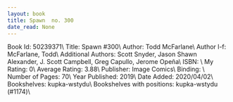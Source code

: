 ```yaml
---
layout: book
title: Spawn  no. 300
date_read: None
---
```


Book Id: 50239371\ 
Title: Spawn #300\ 
Author: Todd McFarlane\ 
Author l-f: McFarlane, Todd\ 
Additional Authors: Scott Snyder, Jason Shawn Alexander, J. Scott Campbell, Greg Capullo, Jerome Opeña\ 
ISBN: \ 
My Rating: 0\ 
Average Rating: 3.88\ 
Publisher: Image Comics\ 
Binding: \ 
Number of Pages: 70\ 
Year Published: 2019\ 
Date Added: 2020/04/02\ 
Bookshelves: kupka-wstydu\ 
Bookshelves with positions: kupka-wstydu (#1174)\ 

